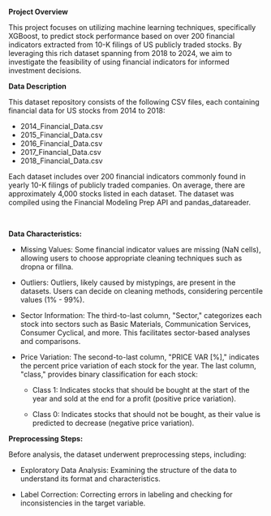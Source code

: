 **Project Overview**  


This project focuses on utilizing machine learning techniques, specifically XGBoost, to predict stock performance based on over 200 financial indicators extracted from 10-K filings of US publicly traded stocks. 
By leveraging this rich dataset spanning from 2018 to 2024, we aim to investigate the feasibility of using financial indicators for informed investment decisions.  


**Data Description**  


This dataset repository consists of the following CSV files, each containing financial data for US stocks from 2014 to 2018:  

- 2014_Financial_Data.csv <br/>
- 2015_Financial_Data.csv <br/>
- 2016_Financial_Data.csv <br/>
- 2017_Financial_Data.csv <br/>
- 2018_Financial_Data.csv <br/>

Each dataset includes over 200 financial indicators commonly found in yearly 10-K filings of publicly traded companies. On average, there are approximately 4,000 stocks listed in each dataset. The dataset was compiled using the Financial Modeling Prep API and pandas_datareader.

<br/>

**Data Characteristics:**  

- Missing Values: Some financial indicator values are missing (NaN cells), allowing users to choose appropriate cleaning techniques such as dropna or fillna.  

- Outliers: Outliers, likely caused by mistypings, are present in the datasets. Users can decide on cleaning methods, considering percentile values (1% - 99%).  

- Sector Information: The third-to-last column, "Sector," categorizes each stock into sectors such as Basic Materials, Communication Services, Consumer Cyclical, and more. This facilitates sector-based analyses and comparisons.  

- Price Variation: The second-to-last column, "PRICE VAR [%]," indicates the percent price variation of each stock for the year. The last column, "class," provides binary classification for each stock:  

  - Class 1: Indicates stocks that should be bought at the start of the year and sold at the end for a profit (positive price variation).  

  - Class 0: Indicates stocks that should not be bought, as their value is predicted to decrease (negative price variation).  
  
**Preprocessing Steps:**  

Before analysis, the dataset underwent preprocessing steps, including:  

- Exploratory Data Analysis: Examining the structure of the data to understand its format and characteristics.  

- Label Correction: Correcting errors in labeling and checking for inconsistencies in the target variable.  

